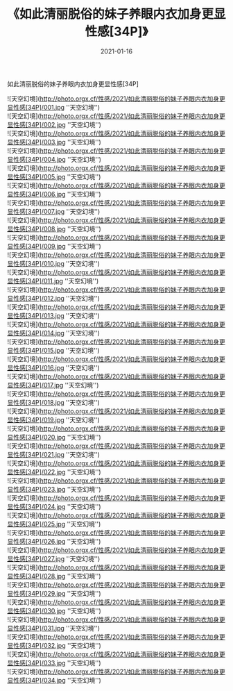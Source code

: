 ﻿---
layout: post
title:  《如此清丽脱俗的妹子养眼内衣加身更显性感[34P]》
date:   2021-01-16
img: http://photo.orgx.cf/性感/2021/如此清丽脱俗的妹子养眼内衣加身更显性感[34P]/000.jpg
tags: [美女, 性感, 泳衣]
---

如此清丽脱俗的妹子养眼内衣加身更显性感[34P]



![天空幻境](http://photo.orgx.cf/性感/2021/如此清丽脱俗的妹子养眼内衣加身更显性感[34P]/001.jpg ''天空幻境'') <br>
![天空幻境](http://photo.orgx.cf/性感/2021/如此清丽脱俗的妹子养眼内衣加身更显性感[34P]/002.jpg ''天空幻境'') <br>
![天空幻境](http://photo.orgx.cf/性感/2021/如此清丽脱俗的妹子养眼内衣加身更显性感[34P]/003.jpg ''天空幻境'') <br>
![天空幻境](http://photo.orgx.cf/性感/2021/如此清丽脱俗的妹子养眼内衣加身更显性感[34P]/004.jpg ''天空幻境'') <br>
![天空幻境](http://photo.orgx.cf/性感/2021/如此清丽脱俗的妹子养眼内衣加身更显性感[34P]/005.jpg ''天空幻境'') <br>
![天空幻境](http://photo.orgx.cf/性感/2021/如此清丽脱俗的妹子养眼内衣加身更显性感[34P]/006.jpg ''天空幻境'') <br>
![天空幻境](http://photo.orgx.cf/性感/2021/如此清丽脱俗的妹子养眼内衣加身更显性感[34P]/007.jpg ''天空幻境'') <br>
![天空幻境](http://photo.orgx.cf/性感/2021/如此清丽脱俗的妹子养眼内衣加身更显性感[34P]/008.jpg ''天空幻境'') <br>
![天空幻境](http://photo.orgx.cf/性感/2021/如此清丽脱俗的妹子养眼内衣加身更显性感[34P]/009.jpg ''天空幻境'') <br>
![天空幻境](http://photo.orgx.cf/性感/2021/如此清丽脱俗的妹子养眼内衣加身更显性感[34P]/010.jpg ''天空幻境'') <br>
![天空幻境](http://photo.orgx.cf/性感/2021/如此清丽脱俗的妹子养眼内衣加身更显性感[34P]/011.jpg ''天空幻境'') <br>
![天空幻境](http://photo.orgx.cf/性感/2021/如此清丽脱俗的妹子养眼内衣加身更显性感[34P]/012.jpg ''天空幻境'') <br>
![天空幻境](http://photo.orgx.cf/性感/2021/如此清丽脱俗的妹子养眼内衣加身更显性感[34P]/013.jpg ''天空幻境'') <br>
![天空幻境](http://photo.orgx.cf/性感/2021/如此清丽脱俗的妹子养眼内衣加身更显性感[34P]/014.jpg ''天空幻境'') <br>
![天空幻境](http://photo.orgx.cf/性感/2021/如此清丽脱俗的妹子养眼内衣加身更显性感[34P]/015.jpg ''天空幻境'') <br>
![天空幻境](http://photo.orgx.cf/性感/2021/如此清丽脱俗的妹子养眼内衣加身更显性感[34P]/016.jpg ''天空幻境'') <br>
![天空幻境](http://photo.orgx.cf/性感/2021/如此清丽脱俗的妹子养眼内衣加身更显性感[34P]/017.jpg ''天空幻境'') <br>
![天空幻境](http://photo.orgx.cf/性感/2021/如此清丽脱俗的妹子养眼内衣加身更显性感[34P]/018.jpg ''天空幻境'') <br>
![天空幻境](http://photo.orgx.cf/性感/2021/如此清丽脱俗的妹子养眼内衣加身更显性感[34P]/019.jpg ''天空幻境'') <br>
![天空幻境](http://photo.orgx.cf/性感/2021/如此清丽脱俗的妹子养眼内衣加身更显性感[34P]/020.jpg ''天空幻境'') <br>
![天空幻境](http://photo.orgx.cf/性感/2021/如此清丽脱俗的妹子养眼内衣加身更显性感[34P]/021.jpg ''天空幻境'') <br>
![天空幻境](http://photo.orgx.cf/性感/2021/如此清丽脱俗的妹子养眼内衣加身更显性感[34P]/022.jpg ''天空幻境'') <br>
![天空幻境](http://photo.orgx.cf/性感/2021/如此清丽脱俗的妹子养眼内衣加身更显性感[34P]/023.jpg ''天空幻境'') <br>
![天空幻境](http://photo.orgx.cf/性感/2021/如此清丽脱俗的妹子养眼内衣加身更显性感[34P]/024.jpg ''天空幻境'') <br>
![天空幻境](http://photo.orgx.cf/性感/2021/如此清丽脱俗的妹子养眼内衣加身更显性感[34P]/025.jpg ''天空幻境'') <br>
![天空幻境](http://photo.orgx.cf/性感/2021/如此清丽脱俗的妹子养眼内衣加身更显性感[34P]/026.jpg ''天空幻境'') <br>
![天空幻境](http://photo.orgx.cf/性感/2021/如此清丽脱俗的妹子养眼内衣加身更显性感[34P]/027.jpg ''天空幻境'') <br>
![天空幻境](http://photo.orgx.cf/性感/2021/如此清丽脱俗的妹子养眼内衣加身更显性感[34P]/028.jpg ''天空幻境'') <br>
![天空幻境](http://photo.orgx.cf/性感/2021/如此清丽脱俗的妹子养眼内衣加身更显性感[34P]/029.jpg ''天空幻境'') <br>
![天空幻境](http://photo.orgx.cf/性感/2021/如此清丽脱俗的妹子养眼内衣加身更显性感[34P]/030.jpg ''天空幻境'') <br>
![天空幻境](http://photo.orgx.cf/性感/2021/如此清丽脱俗的妹子养眼内衣加身更显性感[34P]/031.jpg ''天空幻境'') <br>
![天空幻境](http://photo.orgx.cf/性感/2021/如此清丽脱俗的妹子养眼内衣加身更显性感[34P]/032.jpg ''天空幻境'') <br>
![天空幻境](http://photo.orgx.cf/性感/2021/如此清丽脱俗的妹子养眼内衣加身更显性感[34P]/033.jpg ''天空幻境'') <br>
![天空幻境](http://photo.orgx.cf/性感/2021/如此清丽脱俗的妹子养眼内衣加身更显性感[34P]/034.jpg ''天空幻境'') <br>